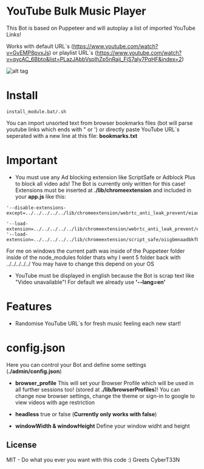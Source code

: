 # YouTube Bulk Music Player
This Bot is based on Puppeteer and will autoplay a list of imported YouTube Links!

Works with default URL´s (https://www.youtube.com/watch?v=GvEMP8pvxJs) or playlist URL´s (https://www.youtube.com/watch?v=qycAC_6Bbto&list=PLazJAbbVspIhZp5nRaij_FjS7aIy7PqHF&index=2)

![alt tag](https://i.imgur.com/UOYleZU.jpg)




# Install
```   
install_module.bat/.sh
```  


You can import unsorted text from browser bookmarks files (bot will parse youtube links which ends with " or ') or directly paste YouTube URL´s seperated with a new line at this file:
**bookmarks.txt**


# Important
- You must use any Ad blocking extension like ScriptSafe or Adblock Plus to block all video ads! The Bot is currently only written for this case! Extensions must be inserted at **./lib/chromeextension** and included in your **app.js** like this:

```   
'--disable-extensions-except=../../../../../lib/chromeextension/webrtc_anti_leak_prevent/eiadekoaikejlgdbkbdfeijglgfdalml/1.0.14_0,../../../../../lib/chromeextension/script_safe/oiigbmnaadbkfbmpbfijlflahbdbdgdf/1.0.9.3_0',

'--load-extension=../../../../../lib/chromeextension/webrtc_anti_leak_prevent/eiadekoaikejlgdbkbdfeijglgfdalml/1.0.14_0',
'--load-extension=../../../../../lib/chromeextension/script_safe/oiigbmnaadbkfbmpbfijlflahbdbdgdf/1.0.9.3_0',

```  
For me on windows the current path was inside of the Puppeteer folder inside of the node_modules folder thats why I went 5 folder back with ../../../../../
You may have to change this depend on your OS

- YouTube must be displayed in english because the Bot is scrap text like "Video unavailable"! For default we already use **'--lang=en'**

# Features
- Randomise YouTube URL´s for fresh music feeling each new start!


# config.json
Here you can control your Bot and define some settings (**./admin/config.json**)

- **browser_profile** This will set your Browser Profile which will be used in all further sessions too! (stored at **./lib/browserProfiles**)! You can change now browser settings, change the theme or sign-in to google to view videos with age restriction

- **headless**
true or false (**Currently only works with false**)

- **windowWidth & windowHeight** Define your window widht and height



## License  
MIT - Do what you ever you want with this code :) Greets CyberT33N
